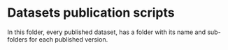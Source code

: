 # Datasets publication scripts

In this folder,
every published dataset,
has a folder with its name
and sub-folders for each published version.
